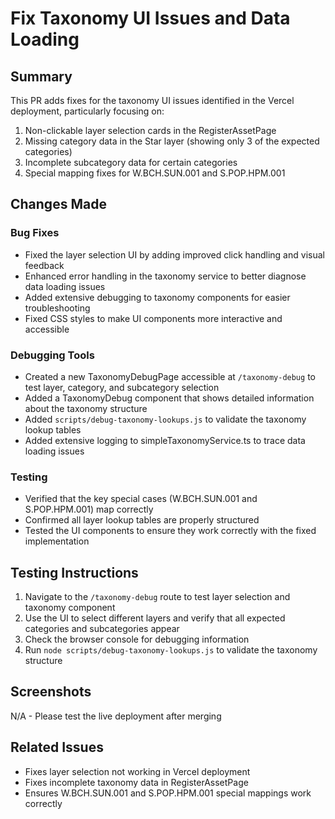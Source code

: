 # Fix Taxonomy UI Issues and Data Loading

## Summary
This PR adds fixes for the taxonomy UI issues identified in the Vercel deployment, particularly focusing on:
1. Non-clickable layer selection cards in the RegisterAssetPage
2. Missing category data in the Star layer (showing only 3 of the expected categories)
3. Incomplete subcategory data for certain categories
4. Special mapping fixes for W.BCH.SUN.001 and S.POP.HPM.001

## Changes Made

### Bug Fixes
- Fixed the layer selection UI by adding improved click handling and visual feedback
- Enhanced error handling in the taxonomy service to better diagnose data loading issues
- Added extensive debugging to taxonomy components for easier troubleshooting
- Fixed CSS styles to make UI components more interactive and accessible

### Debugging Tools
- Created a new TaxonomyDebugPage accessible at `/taxonomy-debug` to test layer, category, and subcategory selection
- Added a TaxonomyDebug component that shows detailed information about the taxonomy structure
- Added `scripts/debug-taxonomy-lookups.js` to validate the taxonomy lookup tables
- Added extensive logging to simpleTaxonomyService.ts to trace data loading issues

### Testing
- Verified that the key special cases (W.BCH.SUN.001 and S.POP.HPM.001) map correctly
- Confirmed all layer lookup tables are properly structured
- Tested the UI components to ensure they work correctly with the fixed implementation

## Testing Instructions
1. Navigate to the `/taxonomy-debug` route to test layer selection and taxonomy component
2. Use the UI to select different layers and verify that all expected categories and subcategories appear
3. Check the browser console for debugging information
4. Run `node scripts/debug-taxonomy-lookups.js` to validate the taxonomy structure

## Screenshots
N/A - Please test the live deployment after merging

## Related Issues
- Fixes layer selection not working in Vercel deployment
- Fixes incomplete taxonomy data in RegisterAssetPage
- Ensures W.BCH.SUN.001 and S.POP.HPM.001 special mappings work correctly